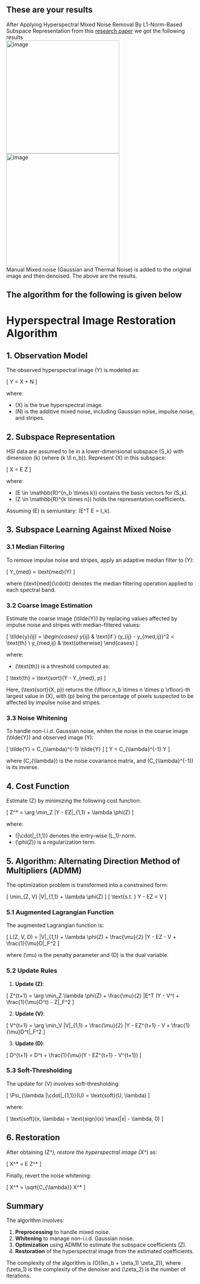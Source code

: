 ## These are your results
After Applying Hyperspectral Mixed Noise Removal By L1-Norm-Based Subspace Representation from this [research paper](https://ieeexplore.ieee.org/stamp/stamp.jsp?arnumber=9040508) we got the following results <br>
<img width="300" alt="image" src="https://github.com/user-attachments/assets/748d9716-95e3-431f-b878-9f7125238948">
<img width="300" alt="image" src="https://github.com/user-attachments/assets/9d8353d6-a2fa-4b44-bba2-97f8b4949a2b"><br>
Manual Mixed noise (Gaussian and Thermal Noise) is added to the original image and then denoised. The above are the results.
## The algorithm for the following is given below
# Hyperspectral Image Restoration Algorithm

## 1. Observation Model

The observed hyperspectral image \(Y\) is modeled as:

\[ Y = X + N \]

where:
- \(X\) is the true hyperspectral image.
- \(N\) is the additive mixed noise, including Gaussian noise, impulse noise, and stripes.

## 2. Subspace Representation

HSI data are assumed to lie in a lower-dimensional subspace \(S_k\) with dimension \(k\) (where \(k \ll n_b\)). Represent \(X\) in this subspace:

\[ X = E Z \]

where:
- \(E \in \mathbb{R}^{n_b \times k}\) contains the basis vectors for \(S_k\).
- \(Z \in \mathbb{R}^{k \times n}\) holds the representation coefficients.

Assuming \(E\) is semiunitary: \(E^T E = I_k\).

## 3. Subspace Learning Against Mixed Noise

### 3.1 Median Filtering

To remove impulse noise and stripes, apply an adaptive median filter to \(Y\):

\[ Y_{med} = \text{med}(Y) \]

where \(\text{med}(\cdot)\) denotes the median filtering operation applied to each spectral band.

### 3.2 Coarse Image Estimation

Estimate the coarse image \(\tilde{Y}\) by replacing values affected by impulse noise and stripes with median-filtered values:

\[
\tilde{y}_{ij} =
\begin{cases}
y_{ij} & \text{if } (y_{ij} - y_{med,ij})^2 < \text{th} \\
y_{med,ij} & \text{otherwise}
\end{cases}
\]

where:
- \(\text{th}\) is a threshold computed as:

\[ \text{th} = \text{sort}(Y - Y_{med}, p) \]

Here, \(\text{sort}(X, p)\) returns the \(\lfloor n_b \times n \times p \rfloor\)-th largest value in \(X\), with \(p\) being the percentage of pixels suspected to be affected by impulse noise and stripes.

### 3.3 Noise Whitening

To handle non-i.i.d. Gaussian noise, whiten the noise in the coarse image \(\tilde{Y}\) and observed image \(Y\):

\[
\tilde{Y} = C_{\lambda}^{-1} \tilde{Y}
\]
\[
Y = C_{\lambda}^{-1} Y
\]

where \(C_{\lambda}\) is the noise covariance matrix, and \(C_{\lambda}^{-1}\) is its inverse.

## 4. Cost Function

Estimate \(Z\) by minimizing the following cost function:

\[
Z^* = \arg \min_Z \|Y - EZ\|_{1,1} + \lambda \phi(Z)
\]

where:
- \(\|\cdot\|_{1,1}\) denotes the entry-wise \(L_1\)-norm.
- \(\phi(Z)\) is a regularization term.

## 5. Algorithm: Alternating Direction Method of Multipliers (ADMM)

The optimization problem is transformed into a constrained form:

\[
\min_{Z, V} \|V\|_{1,1} + \lambda \phi(Z)
\]
\[
\text{s.t. } Y - EZ = V
\]

### 5.1 Augmented Lagrangian Function

The augmented Lagrangian function is:

\[
L(Z, V, D) = \|V\|_{1,1} + \lambda \phi(Z) + \frac{\mu}{2} \|Y - EZ - V + \frac{1}{\mu}D\|_F^2
\]

where \(\mu\) is the penalty parameter and \(D\) is the dual variable.

### 5.2 Update Rules

1. **Update \(Z\)**:

\[
Z^{t+1} = \arg \min_Z \lambda \phi(Z) + \frac{\mu}{2} \|E^T (Y - V^t + \frac{1}{\mu}D^t) - Z\|_F^2
\]

2. **Update \(V\)**:

\[
V^{t+1} = \arg \min_V \|V\|_{1,1} + \frac{\mu}{2} \|Y - EZ^{t+1} - V + \frac{1}{\mu}D^t\|_F^2
\]

3. **Update \(D\)**:

\[
D^{t+1} = D^t + \frac{1}{\mu}(Y - EZ^{t+1} - V^{t+1})
\]

### 5.3 Soft-Thresholding

The update for \(V\) involves soft-thresholding:

\[
\Psi_{\lambda \|\cdot\|_{1,1}}(U) = \text{soft}(U, \lambda)
\]

where:

\[
\text{soft}(x, \lambda) = \text{sign}(x) \max(|x| - \lambda, 0)
\]

## 6. Restoration

After obtaining \(Z^*\), restore the hyperspectral image \(X^*\) as:

\[
X^* = E Z^*
\]

Finally, revert the noise whitening:

\[
X^* = \sqrt{C_{\lambda}} X^*
\]

## Summary

The algorithm involves:
1. **Preprocessing** to handle mixed noise.
2. **Whitening** to manage non-i.i.d. Gaussian noise.
3. **Optimization** using ADMM to estimate the subspace coefficients \(Z\).
4. **Restoration** of the hyperspectral image from the estimated coefficients.

The complexity of the algorithm is \(O((kn_b + \zeta_1) \zeta_2)\), where \(\zeta_1\) is the complexity of the denoiser and \(\zeta_2\) is the number of iterations.

